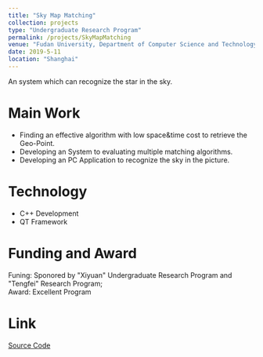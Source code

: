 ```yaml
---
title: "Sky Map Matching"
collection: projects
type: "Undergraduate Research Program"
permalink: /projects/SkyMapMatching
venue: "Fudan University, Department of Computer Science and Technology"
date: 2019-5-11
location: "Shanghai"
---
```


An system which can recognize the star in the sky. 

Main Work
======
* Finding an effective algorithm with low space&time cost to retrieve the Geo-Point.
* Developing an System to evaluating multiple matching algorithms.
* Developing an PC Application to recognize the sky in the picture.

Technology
======
* C++ Development
* QT Framework

Funding and Award
======
Funing: Sponored by "Xiyuan" Undergraduate Research Program and "Tengfei" Research Program; <br>
Award: Excellent Program

Link
======
[Source Code](https://github.com/ChaokunChang/Skymap)
